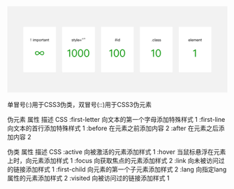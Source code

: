 ![avatar](./priority.png)

单冒号(:)用于CSS3伪类，双冒号(::)用于CSS3伪元素

伪元素
属性	描述	CSS
:first-letter	向文本的第一个字母添加特殊样式	1
:first-line	向文本的首行添加特殊样式	1
:before	在元素之前添加内容	2
:after	在元素之后添加内容	2


伪类
 属性	描述	CSS
:active	向被激活的元素添加样式	1
:hover	当鼠标悬浮在元素上时，向元素添加样式	1
:focus	向获取焦点的元素添加样式	2
:link	向未被访问过的链接添加样式	1
:first-child	向元素的第一个子元素添加样式	2
:lang	向指定lang属性的元素添加样式	2
:visited	向被访问过的链接添加样式	1
